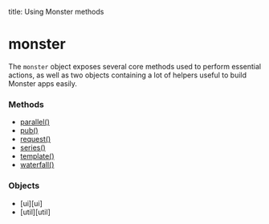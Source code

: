 title: Using Monster methods

# monster
The `monster` object exposes several core methods used to perform essential actions, as well as two objects containing a lot of helpers useful to build Monster apps easily.

### Methods
* [parallel()][parallel]
* [pub()][pub]
* [request()][request]
* [series()][series]
* [template()][template]
* [waterfall()][waterfall]

### Objects
* [ui][ui]
* [util][util]

[parallel]: monster/parallel().md
[pub]: monster/pub().md
[request]: monster/request().md
[series]: monster/series().md
[template]: monster/template().md
[waterfall]: monster/waterfall().md
